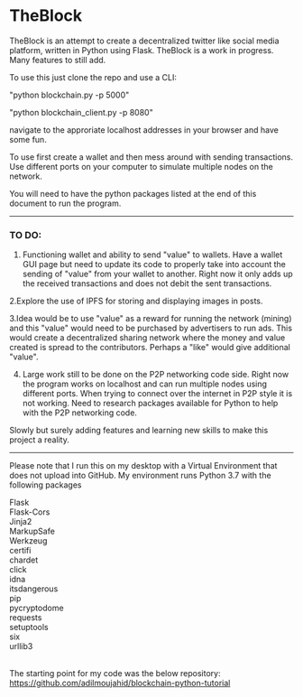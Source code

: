 # TheBlock
TheBlock is an attempt to create a decentralized twitter like social media platform, written in Python using Flask. TheBlock is a work in progress. Many features to still add.

To use this just clone the repo and use a CLI:

"python blockchain.py -p 5000"

"python blockchain_client.py -p 8080"

navigate to the approriate localhost addresses in your browser and have some fun. 

To use first create a wallet and then mess around with sending transactions. Use different ports on your computer to simulate multiple nodes on the network. 

You will need to have the python packages listed at the end of this document to run the program.

<hr>

<h3> TO DO: </h3>

1. Functioning wallet and ability to send "value" to wallets. Have a wallet GUI page but need to update its code to properly take into account the sending of "value" from your wallet to another. Right now it only adds up the received transactions and does not debit the sent transactions.

2.Explore the use of IPFS for storing and displaying images in posts.

3.Idea would be to use "value" as a reward for running the network (mining) and this "value" would need to be purchased by advertisers to run ads. This would create a decentralized sharing network where the money and value created is spread to the contributors. Perhaps a "like" would give additional "value".

4. Large work still to be done on the P2P networking code side. Right now the program works on localhost and can run multiple nodes using different ports. When trying to connect over the internet in P2P style it is not working. Need to research packages available for Python to help with the P2P networking code.

Slowly but surely adding features and learning new skills to make this project a reality.

<hr>

Please note that I run this on my desktop with a Virtual Environment that does not upload into GitHub. My environment runs Python 3.7 with the following packages

Flask <br>
Flask-Cors <br>
Jinja2 <br>
MarkupSafe <br>
Werkzeug <br>
certifi <br>
chardet <br>
click <br>
idna <br>
itsdangerous <br>
pip <br>
pycryptodome <br>
requests <br>
setuptools <br>
six <br>
urllib3<br>
<br>

The starting point for my code was the below repository: <br>
https://github.com/adilmoujahid/blockchain-python-tutorial
